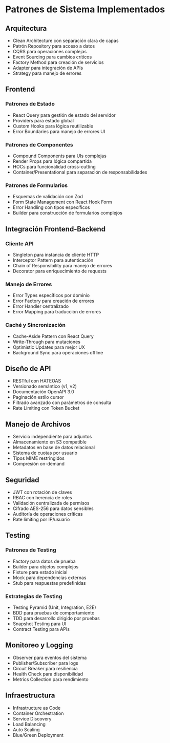 # Patrones de Sistema Implementados

## Arquitectura

- Clean Architecture con separación clara de capas
- Patrón Repository para acceso a datos
- CQRS para operaciones complejas
- Event Sourcing para cambios críticos
- Factory Method para creación de servicios
- Adapter para integración de APIs
- Strategy para manejo de errores

## Frontend

### Patrones de Estado

- React Query para gestión de estado del servidor
- Providers para estado global
- Custom Hooks para lógica reutilizable
- Error Boundaries para manejo de errores UI

### Patrones de Componentes

- Compound Components para UIs complejas
- Render Props para lógica compartida
- HOCs para funcionalidad cross-cutting
- Container/Presentational para separación de responsabilidades

### Patrones de Formularios

- Esquemas de validación con Zod
- Form State Management con React Hook Form
- Error Handling con tipos específicos
- Builder para construcción de formularios complejos

## Integración Frontend-Backend

### Cliente API

- Singleton para instancia de cliente HTTP
- Interceptor Pattern para autenticación
- Chain of Responsibility para manejo de errores
- Decorator para enriquecimiento de requests

### Manejo de Errores

- Error Types específicos por dominio
- Error Factory para creación de errores
- Error Handler centralizado
- Error Mapping para traducción de errores

### Caché y Sincronización

- Cache-Aside Pattern con React Query
- Write-Through para mutaciones
- Optimistic Updates para mejor UX
- Background Sync para operaciones offline

## Diseño de API

- RESTful con HATEOAS
- Versionado semántico (v1, v2)
- Documentación OpenAPI 3.0
- Paginación estilo cursor
- Filtrado avanzado con parámetros de consulta
- Rate Limiting con Token Bucket

## Manejo de Archivos

- Servicio independiente para adjuntos
- Almacenamiento en S3 compatible
- Metadatos en base de datos relacional
- Sistema de cuotas por usuario
- Tipos MIME restringidos
- Compresión on-demand

## Seguridad

- JWT con rotación de claves
- RBAC con herencia de roles
- Validación centralizada de permisos
- Cifrado AES-256 para datos sensibles
- Auditoría de operaciones críticas
- Rate limiting por IP/usuario

## Testing

### Patrones de Testing

- Factory para datos de prueba
- Builder para objetos complejos
- Fixture para estado inicial
- Mock para dependencias externas
- Stub para respuestas predefinidas

### Estrategias de Testing

- Testing Pyramid (Unit, Integration, E2E)
- BDD para pruebas de comportamiento
- TDD para desarrollo dirigido por pruebas
- Snapshot Testing para UI
- Contract Testing para APIs

## Monitoreo y Logging

- Observer para eventos del sistema
- Publisher/Subscriber para logs
- Circuit Breaker para resiliencia
- Health Check para disponibilidad
- Metrics Collection para rendimiento

## Infraestructura

- Infrastructure as Code
- Container Orchestration
- Service Discovery
- Load Balancing
- Auto Scaling
- Blue/Green Deployment
